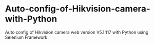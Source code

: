# Auto-config-of-Hikvision-camera-with-Python
Auto config of Hikvision camera web version V5.1.117 with Python using Selenium Framework.
